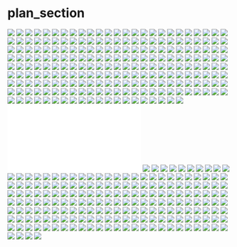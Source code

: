 # plan_section

![](./large_QsZT_7f9000007258118e.jpg)
![](./Exploring_The_Atypical_Drawing._Hugh_Strange_Architects_(3).jpg)
![](./Education_First_School_Illustrations_(1).jpg)
![](./large_hMw5_52eb0000347b1190.jpg)
![](./Paul_Rudolph,_Chapel,_1958-1969,_Tuskegee,_USA_(1).jpg)
![](./large_AEeL_10f50000f77c1190.jpg)
![](./an_inconsistient_multiple_in_serial_continuity_(10).jpg)
![](./Examining_historical_and_contemporary_surface_conditions_on_site__.jpg)
![](./6528797321_d6755155b4_b.jpg)
![](./The_Invisible_Apple_BY_ZIGENG_WANG_AND_TANLI_LIU_(4).jpg)
![](./tumblr_nhx8d40weT1rruc14o1_540.jpg)
![](./20120909-monday-30.jpg)
![](./Dark_Shadows_How_New_Skyscrapers_are_forever_changing_Central_Park_(2).jpg)
![](./Dogma._A_field_of_Walls,_2012.jpg)
![](./www.joe-reilly.com.jpg)
![](./3252_04123608519.jpg)
![](./Sayaka_Namba_Dip5_AASchool2011_(1).jpg)
![](./Tempest_a_Theater_for_the_Aegean_Archipelago_03.Plans2_.jpg)
![](./Alexander_Daxböck3.jpg)
![](./Lough_Fea_Library.jpg)
![](./Andrew.Hum-Floating_Folly_Ver._2_Plan_and_Section.jpg)
![](./Sant'Ivo_alla_Sapienza__Francesco_Borromini.jpg)
![](./large_4HC3_7e700000725c118e.jpg)
![](./ae3658cfdd9ba08a4042a89522211976.jpg)
![](./tumblr_n7sf95kHfv1r6glo5o1_500.jpg)
![](./tumblr_nxk3d8RbDv1s0o6ifo1_540.jpg)
![](./Ricardo_A._Leon,_Legacy_Archive,_2013,_Mixed_Media..jpg)
![](./279021582_bbe915f2aa_o.jpg)
![](./william_o'brien_twins_house_plan_(2).jpg)
![](./Tectonic_-_Zoe_Ella_.jpg)
![](./Traditional_#architecture_hatching_used_as_a_method_of_determining_volume_through_the_overlay_and_density_of_hatching_in_an_#axonometric_representation..jpg)
![](./Writing_Hut,_Hey_Hey_Architecture._2016_.jpg)
![](./large_9CRe_6f4000017518125d.jpg)
![](./JORN_UTZON_AND_KIM_UTZON_(6).jpg)
![](./Seattle_Central_Librar_(Seattle,_WA,_USA_)__-_OMA_+_LMN_(5).jpg)
![](./2_(3).jpg)
![](./William_Lescaze.__Sketch_for_211_East_48th_St.,_Manhattan,_1933.__The_historic_townhouse_was_recently_for_sale..jpg)
![](./Exits_into_Unknown_Places_(6).jpg)
![](./2014_RIBA_President’s_Medals_Winners_Announced_(2).jpg)
![](./tumblr_nr4oc8xNw71s0o6ifo1_1280.jpg)
![](./Rick_Gooding.jpg)
![](./original_B7oz_2aca000013691260.jpg)
![](./large_hj0g_59cf0002b3fe118c.jpg)
![](./asad.bazraa-5c_section_bb_.jpg)
![](./tumblr_ndnqo3kdoc1tpg8zto2_540.jpg)
![](./large_AidA_10510000f6141190.jpg)
![](./tumblr_obusonOKox1s5qhggo1_r1_540.jpg)
![](./PHILIP_JOHNSON,_ERIC_BOISSONNAS_HOUSE_II,_PLAN,_CAP_BENAT,_FRANCE.jpg)
![](./tumblr_n0z045HU061qzpyz2o4_500.jpg)
![](./an_inconsistient_multiple_in_serial_continuity_(6).jpg)
![](./Mario_Ricci__(6).jpg)
![](./Ed_Fairburn_(1).jpg)
![](./Alexander_Daxböck2.jpg)
![](./Mosque_of_Reykjavik_(4).jpg)
![](./michael_webb_(2).jpg)
![](./Pezo_Von_Ellrichshausen_@__Universidad_Católica_de_Chile.__(1).jpg)
![](./original_H8a9_597f00010928118c.jpg)
![](./michael_webb_(3).jpg)
![](./krob_2012_08.jpg)
![](./Mario_Ricci__(7).jpg)
![](./IMG_4260.JPG)
![](./large_ZG1C_26d300003449118f.jpg)
![](./an_inconsistient_multiple_in_serial_continuity_(7).jpg)
![](./large_6cRg_0bee0002a2851191.jpg)
![](./07_centro_laban.jpg)
![](./albane.duvillier-Albane_final_project_plan_allotment_1_200.jpg)
![](./tumblr_nji5fol6NG1r56udmo1_r2_500.jpg)
![](./large_2wna_26f400003449118f.jpg)
![](./william_o'brien_allandale_house_(2).jpg)
![](./scottish-parliament_embt[1].jpg)
![](./Adora.shahriman-programmeprop.jpg)
![](./Seaweed_farming_in_the_shallow_waters_around_Sisan_Island,_South_Korea,_January_2014._Photo_by_NASA’s_Goddard_Space_Flight_Center..jpg)
![](./tumblr_n4zle8X7hs1rtynt1o1_500.jpg)
![](./tumblr_obusonOKox1s5qhggo4_r1_540.jpg)
![](./2_(2).jpg)
![](./PLAN1.jpg)
![](./Exits_into_Unknown_Places_(7).jpg)
![](./Seattle_Central_Librar_(Seattle,_WA,_USA_)__-_OMA_+_LMN_(4).jpg)
![](./tumblr_mv735rfshc1qb8342o1_1280.jpg)
![](./Private_house,_Shepherd’s_Bush._London._Al-Jawad_Pike..jpg)
![](./Alexander_Daxböck→Urban_satellite_.jpg)
![](./Carinnya_Feaunati,_Beyond_the_Reef__Return_to_Paradise.jpg)
![](./Section_of_the_proposed_Brompton_Oratory,_London.jpg)
![](./Mariuo_Ricci,_Cattedrale_Multiculturale,_2015..jpg)
![](./krob_2012_09.jpg)
![](./2014_RIBA_President’s_Medals_Winners_Announced_(16).jpg)
![](./ash_sadeghi-LATENT%2005.jpg)
![](./p89703038-6.jpg)
![](./The_architecture_of_slums_UGO_project_(2013)_.jpg)
![](./IMG_4263.JPG)
![](./large_oJlz_0c8e0000f8181191.jpg)
![](./original_YxKt_7e700000725d118e.jpg)
![](./15bBKsmall.jpg)
![](./UTTAM_C._JAIN,_BOYS_SCHOOL_AT_PANTHAWARA,_PLAN,_GUJARAT,_INDIA,_1972.jpg)
![](./large_GsUL_46ff000017dc118c.jpg)
![](./The_Invisible_Apple_BY_ZIGENG_WANG_AND_TANLI_LIU_(5).jpg)
![](./an_inconsistient_multiple_in_serial_continuity_(11).jpg)
![](./6528793857_5d33945719_o.jpg)
![](./original_kKNU_2e0a000071f91190.jpg)
![](./large_nV6Z_598d00003434118f.jpg)
![](./large_78Mm_7fb000007296118e.jpg)
![](./ivory_Towers3_(2).jpg)
![](./IMG_0762.JPG)
![](./original_7RCc_3b9e00002f83118c.jpg)
![](./IMG_4262.JPG)
![](./Assemblage_City_by_Mark_Cunningham__Blogs__Archinect.jpg)
![](./Exploring_The_Atypical_Drawing._Hugh_Strange_Architects_(2).jpg)
![](./m1[2].jpg)
![](./Ed_Fairburn_(10).jpg)
![](./0a6bc357f26ec7162813eaf490bd6f6e.jpg)
![](./enric-miralles-the-funambulist-5[1].jpg)
![](./tumblr_n0rsgwJOF81qb8342o2_r1_500.jpg)
![](./large_tHv4_0ba90000f73c1191.jpg)
![](./i1o6ix75mpch8en6.jpg)
![](./large_qKax_6be4000034871191.jpg)
![](./1_(3).jpg)
![](./Mario_Ricci__(10).jpg)
![](./large_n886_59df000108cd118c.jpg)
![](./NOVANOAH_II_Arcology,_Population_2,400,000._Page_39_in_Arcology_City_in_the_Image_of_Man,_by_Paolo_Soleri,_original_publication_1970._Courtesy_Cosanti_Foundation..jpg)
![](./Tempest_a_Theater_for_the_Aegean_Archipelago_02.Plans1_.jpg)
![](./Seattle_Central_Librar_(Seattle,_WA,_USA_)__-_OMA_+_LMN_(3).jpg)
![](./ananth.ramaswamy-cross_section_finsished.jpg)
![](./IMG_3146.JPG)
![](./6914488173_161273a430_o.jpg)
![](./large_exh5_609b0000ed3f125b.jpg)
![](./sobibor_memorial_grounds_marcin_urbanek-05-530x371.jpg)
![](./IMG_4364.JPG)
![](./coop_himmelblau_open_house.jpg)
![](./House_#11_is_for_the_young_Spanish.jpg)
![](./John_Hejduk,_Cemetery_for_the_Ashes_of_Thought,_1974-1975,_Milano,_Italy_(2).png)
![](./large_YgJa_040b000036e81190.jpg)
![](./tumblr_n0z045HU061qzpyz2o7_500.jpg)
![](./tumblr_n8lvp41ux41qm4bu8o5_500.jpg)
![](./3_(4).jpg)
![](./grey-overlay-final.jpg)
![](./Yheu-Shen_Chua-07.jpg)
![](./he_Kandalama_Hotel,_designed_by_Geoffrey_Bawa,_was_constructed_between_1992_and_1995_on_the_outskirts_of_Dambulla,_Sri_Lanka.__(1).jpg)
![](./by_@martinrsummers_4th_year_@ukcod_@martinrsummers.jpg)
![](./Ed_Fairburn_(7).jpg)
![](./large_lujL_7f900000725a118e.jpg)
![](./michael_webb_(4).jpg)
![](./Kempa_Island.jpg)
![](./Aménagement_de_Paquebot_Ile_de_France._Le_Corbusier.jpg)
![](./large_Gx4H_6970000019e3125f.jpg)
![](./janne_kyttanen,_sedona_bench,_aluminium,_edition_of_8_+_2ap__(1).gif)
![](./Forced_Perspective_Gallery_at_Palazzo_Spada._Rome,_Italy._1652-1653._Francesco_Castelli_“Borromini”._photo_by_Cristian_Valenzuela_Pinto_(1).jpg)
![](./75FC00D49C97EF7DFA039B311D809592[1].jpg)
![](./Aires_Mateus_-_House_on_the__Alentejo_Coast,_Grandola_2016._Amazing_floor_plan._Via_(via),_photos_©_Juan_Rodriguez._(1).jpg)
![](./Section_of_Phiharmonie,_Scharoun_vs_Section_of_Elbphilharmonie,_HdM,_an_interesting_(v_expensive)_2016_retake_of_the_vineyard_+_hybrid_(1).jpg)
![](./an_inconsistient_multiple_in_serial_continuity_(16).jpg)
![](./tumblr_nq3v8vQK9P1s0o6ifo1_540.jpg)
![](./p819053283.jpg)
![](./William_Morgan,_Scheininger_Clinic,_Plan,_Jacksonville,_Florida,_1981-1982.jpg)
![](./The_Invisible_Apple_BY_ZIGENG_WANG_AND_TANLI_LIU_(2).jpg)
![](./Clandestine_Canyon.jpg)
![](./large_7mcj_35260003152a118f.jpg)
![](./alexey.marfin-alexey_marfin_veiled_market_004.jpg)
![](./large_Rs9I_0d270000f7201191.jpg)
![](./he_Matter_Studio.._Undergraduate_thesis_research_output_from_the_design_and_making_a_brutalism_archive.jpg)
![](./work_from_the_AA_visiting_school_in_Shanghai.jpg)
![](./charikleia.karamali-RENDER_PROJECT.jpg)
![](./large_JvXS_7ee000007266118e.jpg)
![](./Frederick_Kiesler.jpg)
![](./LE_CORBUSIER,_EARLY_PLAN_FOR_THE_GOVERNOR’S_HOUSE,_CHANDIGARH,_INDIA,_1952.jpg)
![](./original_wJzq_7f200000726b118e.jpg)
![](./tumblr_n7o9yyvvoy1tcji3uo1_540.jpg)
![](./Drawings_Set,_Faroe_Island_Klaksvik_Masterplan_Competition_.jpg)
![](./large_22iq_58d9000108a0118c.jpg)
![](./From_Tate’s_excellent_studio_final_@_Michigan..jpg)
![](./tumblr_obusonOKox1s5qhggo6_r1_540.jpg)
![](./antonis.papamichael-LONG_SECTION_FOR_FOLIO_1.jpg)
![](./large_H9sC_59bf0001088d118c.jpg)
![](./The_Invisible_Apple_BY_ZIGENG_WANG_AND_TANLI_LIU_(3).jpg)
![](./Cross_Section_of_the_NYC_Public_Library_ca.1900.jpg)
![](./large_tR8K_7e5c0000725b118e.jpg)
![](./tumblr_nnk2mnwECx1s0o6ifo1_540.jpg)
![](./tumblr_nl20m4eqXI1qfkugzo1_1280.jpg)
![](./The_Infinite_Bridge__Gjøde_&_Povlsgaard_Arkitekter.jpg)
![](./large_iem3_59dd0000346a118f.jpg)
![](./large_xsU8_57af00001b601191.jpg)
![](./andrea-branzi-residential-parking-no-stop-city-1969-floor-plan.jpg)
![](./6528816311_d621e8695a_b.jpg)
![](./tumblr_nnxr6pSYnK1s0o6ifo1_540.jpg)
![](./large_HU6Z_7f9000007259118e.jpg)
![](./ivory_Towers1.jpg)
![](./tumblr_n82xpxNz6R1tfe12go5_500.jpg)
![](./Terminal_of_Arts_and_Culture__Next_Helsinki__Via_(2).jpg)
![](./raaaf_(1).jpg)
![](./Ed_Fairburn_(6).jpg)
![](./michael_webb_(5).jpg)
![](./large_i6oO_599f000108ad118c.jpg)
![](./Arcosanti,_Paolo_Soleri's_utopia.jpg)
![](./an_inconsistient_multiple_in_serial_continuity_(1).jpg)
![](./large_MOaF_6f50000175aa125d.jpg)
![](./highline_pavement.jpg)
![](./large_V3jN_24bb000017f11191.jpg)
![](./tumblr_nna0exaMiN1s9q0d6o2_540.jpg)
![](./large_m2C8_7e5c0000725c118e.jpg)
![](./IMG_5718.JPG)
![](./original_pLzB_7e8000007229118e.jpg)
![](./Site_Plan_for_Pacific_Towers,_Lagos,_Nigeria..jpg)
![](./IMG_5719.JPG)
![](./Exits_into_Unknown_Places_(1).jpg)
![](./Seattle_Central_Librar_(Seattle,_WA,_USA_)__-_OMA_+_LMN_(2).jpg)
![](./alexey.marfin-alexey_marfin_veiled_market_002.jpg)
![](./large_NdKd_2d7e000017be1190.jpg)
![](./kevc_Finished..jpg)
![](./tumblr_nmuxciuEG81qc4zz6o2_540.png)
![](./large_pALW_7f000000725f118e.jpg)
![](./tumblr_ns54biwz7i1rj7v02o1_540.jpg)
![](./original_GhE8_6f7000017544125d.jpg)
![](./michael_webb_(6).jpg)
![](./Pezo_Von_Ellrichshausen_@__Universidad_Católica_de_Chile.__(4).jpg)
![](./Ed_Fairburn_(5).jpg)
![](./tumblr_nqngthuZyW1qb8342o1_540.jpg)
![](./large_5Zbh_11b50002a1541190.jpg)
![](./an_inconsistient_multiple_in_serial_continuity_(2).jpg)
![](./SmoutAllen.jpg)
![](./“Mission_Île_de_la_Cité_-_Le_coeur_du_coeur”_,_2017_Dominique_Perrault.jpg)
![](./he_Kandalama_Hotel,_designed_by_Geoffrey_Bawa,_was_constructed_between_1992_and_1995_on_the_outskirts_of_Dambulla,_Sri_Lanka.__(3).jpg)
![](./README.md)
![](./large_ufVE_59bf0002b3bc118c.jpg)
![](./Papyrussmall.jpg)
![](./Plan_series.jpg)
![](./tumblr_mc28r3LqE11rw1qheo1_500.jpg)
![](./Man_and_Ground__Anna_Pietrzak__Vi4_1280.jpg)
![](./Tempest_a_Theater_for_the_Aegean_Archipelago_04.Section1.jpg)
![](./Exits_into_Unknown_Places_(2).jpg)
![](./large_7Zik_7f9200001bec118c.jpg)
![](./tumblr_nz3mslg6FL1s5401do1_1280.jpg)
![](./Benjamin_Ferns,_Pontifical_Academy_of_Sciences,_2015..jpg)
![](./tumblr_mnsy4chdmv1r6oflyo1_500.jpg)
![](./klasvik_city_center_plan.jpg)
![](./klasvik_city_center_sections.jpg)
![](./original_C6ko_10510002a0d31190.jpg)
![](./charikleia.karamali-SECTION.jpg)
![](./tumblr_n7ujaqoXC41s0o6ifo1_1280.jpg)
![](./Andrew.Hum-Floating_Folly_Ver._2_Section_and_Axonometric.jpg)
![](./#sciarc_checking_out_the_spring_show._Some_amazing_work.jpg)
![](./large_SDgy_24bb000017ef1191.jpg)
![](./tumblr_lposxdDWea1qlaw9no1_500.png)
![](./Ed_Fairburn_(9).jpg)
![](./Mnemonic_Landscape_Barry_O'Shea_(3).jpg)
![](./Gottfried_Böhm,_Neviges_Mariendom,_1963-1972,_Neviges,_Germany_(3).jpg)
![](./large_KExI_3556000167a4118f.jpg)
![](./Barbican_Cross_Section_Poster.jpg)
![](./large_36Ip_5a1f0002b47a118c.jpg)
![](./IMG_5717.JPG)
![](./original_ttYN_11750000f6f41190.jpg)
![](./Final-Triptych.jpg)
![](./an_inconsistient_multiple_in_serial_continuity_(14).jpg)
![](./The_Baltic_Rocktower,_2015,_Alexandre_Piacsek.jpg)
![](./large_3oDT_0bbe0000f7921191.jpg)
![](./original_Bld8_7f6000007282118e.jpg)
![](./tumblr_obusonOKox1s5qhggo8_r1_540.jpg)
![](./original_X7VT_50e400000a65118e.jpg)
![](./(via_EO-Moscow-Li-7.jpg_-_ELDING_OSCARSON).jpg)
![](./6528817545_a1c38bc459_b.jpg)
![](./large_PRH2_2e0700001b90118f.jpg)
![](./From_our_Yale_midterm_review_photo_by_@_samjacob.jpg)
![](./Paul_Rudolph,_Chapel,_1958-1969,_Tuskegee,_USA_(4).jpg)
![](./large_xDut_472f000017be118c.jpg)
![](./Forced_Perspective_Gallery_at_Palazzo_Spada._Rome,_Italy._1652-1653._Francesco_Castelli_“Borromini”._photo_by_Cristian_Valenzuela_Pinto_(2).jpg)
![](./Confidence.Name_Leah_Hachem_Country_Lebanon.jpg)
![](./Section_of_Phiharmonie,_Scharoun_vs_Section_of_Elbphilharmonie,_HdM,_an_interesting_(v_expensive)_2016_retake_of_the_vineyard_+_hybrid_(2).jpg)
![](./Pedro_Guedesn,_Japan_Architect_Feb_1978_(1).jpg)
![](./an_inconsistient_multiple_in_serial_continuity_(15).jpg)
![](./The_Invisible_Apple_BY_ZIGENG_WANG_AND_TANLI_LIU_(1).jpg)
![](./Naz.Atalay-4._Section_through_the_moving_walls.jpg)
![](./PHILIP_JOHNSON_AND_JOHN_BURGEE,_GENERAL_AMERICAN_LIFE_INSURANCE_COMPANY,_PLAN,_ST._LOUIS,_MISSOURI,_1977.jpg)
![](./1316224291-kiosques.jpg)
![](./miralles01[1].jpg)
![](./Gottfried_Böhm,_Neviges_Mariendom,_1963-1972,_Neviges,_Germany_(2).jpg)
![](./tumblr_n0rsgwJOF81qb8342o1_r1_500.jpg)
![](./#AA_Diploma_7_(1).jpg)
![](./Ed_Fairburn_(8).jpg)
![](./tumblr_nkdc50VgYd1qe0nlvo1_540.jpg)
![](./original_8gbj_2c4f000042b2118f.jpg)
![](./large_YuDx_35e60001686b118f.jpg)
![](./original_fe34_487500001537125f.jpg)
![](./klasvik_city_center_section_details.jpg)
![](./Aristede_Antonas_(1).jpg)
![](./Exits_into_Unknown_Places_(3).jpg)
![](./large_UPzt_0cf50000f7111191.jpg)
![](./AA_Visiting_School_Shanghai_Summer_School,_2015__Structures_&_Stratifications_(3).jpg)
![](./KROB_profhand09.jpg)
![](./Hypercathedral_two_plane_section_by_Simon_Oudiette.jpg)
![](./OUAGADOUGOU_CATALOGUE_POUR_LES_NOUVEAUX_CONSTRUCTEURS.jpg)
![](./he_Kandalama_Hotel,_designed_by_Geoffrey_Bawa,_was_constructed_between_1992_and_1995_on_the_outskirts_of_Dambulla,_Sri_Lanka.__(2).jpg)
![](./an_inconsistient_multiple_in_serial_continuity_(3).jpg)
![](./large_KaGI_290a00003421118c.jpg)
![](./Mario_Ricci__(3).jpg)
![](./Wiikiaami__North_Elevation__Miller_Prize_Proposal__First_Christian_Church-Eliel_Saarinen__Columbus,_IN.jpg)
![](./large_c0qd_11750000f6f91190.jpg)
![](./SHEPPARD,_ROBSON,_AND_PARTNERS,_FELLOWS’_FLATS,_CHURCHILL_COLLEGE,_CAMBRIDGE,_ENGLAND,_1960.jpg)
![](./p_large_kdji_51c5000767672d0d.jpg)
![](./Ed_Fairburn_(4).jpg)
![](./SKIDMORE,_OWINGS_&_MERRILL,_LANEY_COLLEGE,_PLAN,_OAKLAND,_CALIFRONIA.jpg)
![](./krob_2012_07.jpg)
![](./large_qlLD_34f60001681e118f.jpg)
![](./large_aWzA_34e6000167e9118f.jpg)
![](./KROB_studenthand09.jpg)
![](./Gottfried_Böhm,_Neviges_Mariendom,_1963-1972,_Neviges,_Germany_(5).jpg)
![](./an_inconsistient_multiple_in_serial_continuity_(8).jpg)
![](./tumblr_nr3r2apT1b1rnv9qno1_1280.jpg)
![](./p_large_cQFp_1c40000774722d0c.jpg)
![](./large_Q48H_7ea00000726c118e.jpg)
![](./tumblr_obusonOKox1s5qhggo7_r1_540.jpg)
![](./GO_USN.jpg)
![](./Anguirus.jpg)
![](./tumblr_n7sf95kHfv1r6glo5o2_500.gif)
![](./tumblr_nm4dipZg0h1s0o6ifo1_540.jpg)
![](./large_qXdw_0c2e0000f72d1191.jpg)
![](./an_inconsistient_multiple_in_serial_continuity_(12).jpg)
![](./JORN_UTZON_AND_KIM_UTZON_(8).jpg)
![](./ivory_Towers3_(1).jpg)
![](./Marc-Antoine_Galup,_Louis_Falcon_de_Longevialle..jpg)
![](./function__Landscape_Observatory_(2).jpg)
![](./Paul_Rudolph,_Chapel,_1958-1969,_Tuskegee,_USA_(3).jpg)
![](./large_OuKQ_6c64000034381191.jpg)
![](./Education_First_School_Illustrations_(3).jpg)
![](./Exploring_The_Atypical_Drawing._Hugh_Strange_Architects_(1).jpg)
![](./krob_2012_06.jpg)
![](./5.jpg)
![](./large_4IyU_68e0000019c8125f.jpg)
![](./ACRO_COSANTI._Partial_view_of_4'_x_35'6_original_scroll_drawing,_Crayon_on_butcher_paper_(gauze_backing)._Scroll_#C030,_early_1960's._Courtesy_Cosanti_Foundation..jpg)
![](./Ecole_(Nicholas_Simon,_Max_Turnheim)._Europan_couvet,_2013.jpg)
![](./catarina.cruz-longexposure.jpg)
![](./Ed_Fairburn_(3).jpg)
![](./Pezo_Von_Ellrichshausen_@__Universidad_Católica_de_Chile.__(2).jpg)
![](./large_F6A6_245b000018091191.jpg)
![](./Mario_Ricci__(4).jpg)
![](./Final_thesis_drawings_by_Oscar_DeLeon_thesis_advisor_@dwayneoyler.jpg)
![](./an_inconsistient_multiple_in_serial_continuity_(4).jpg)
![](./Office_kgdvs,_urban_villa,_Geneva,_2010.jpg)
![](./large_gjUW_34a4000168a6118f.jpg)
![](./AA_Visiting_School_Shanghai_Summer_School,_2015__Structures_&_Stratifications_(4).jpg)
![](./william_o'brien_allandale_house_(1).jpg)
![](./Exits_into_Unknown_Places_(4).jpg)
![](./Seattle_Central_Librar_(Seattle,_WA,_USA_)__-_OMA_+_LMN_(7).jpg)
![](./SKIDMORE,_OWINGS_&_MERRILL,_SOCIAL_SCIENCE_BUILDING,_FLOOR_PLAN,_CORNELL_UNIVERSITY,_ITHACA,_NEW_YORK.jpg)
![](./danny_katebini_Site_Plan.tif)
![](./tumblr_obusonOKox1s5qhggo3_540.jpg)
![](./908831f02ac74ebb542cee667cdc3813.jpg)
![](./6528578689_ca4fc3bec0_o.jpg)
![](./large_xcJF_10650000f5d01190.jpg)
![](./HdeMuron-Laban-Dance-Center003.jpg)
![](./original_PnB3_7e700000725b118e.jpg)
![](./tumblr_m9ph5uB1Pw1qb8342o1_1280[1].jpg)
![](./krob_2012_05.jpg)
![](./large_kDy4_2e4e000018461190.jpg)
![](./krob_2012_01.jpg)
![](./Salottobuono.jpg)
![](./PLAN_FOR_A_PORCH_005_(HOMAGE_TO_DURAND).jpg)
![](./large_wvP3_59190002b457118c.jpg)
![](./w2.jpg)
![](./detail_of_a_section_by_one_of_my_students,_Dan_Causier,_in_my_“Domiciles,_Nests,_&_Drawers”_Comprehensive_Studio_from_last_Spring.jpg)
![](./william_o'brien_twins_house_plan_(1).jpg)
![](./Composite-Illustration_V04small.jpg)
![](./Seattle_Central_Librar_(Seattle,_WA,_USA_)__-_OMA_+_LMN_(6).jpg)
![](./Man_and_Ground__Anna_Pietrzak__Vi3_1280.jpg)
![](./Exits_into_Unknown_Places_(5).jpg)
![](./2014_RIBA_President’s_Medals_Winners_Announced_(1).jpg)
![](./IMG_4447.JPG)
![](./IMG_4446.JPG)
![](./original_hbyV_2aba000013681260.jpg)
![](./Contextual_Section_for_a_Studio_House_by_Herman_Ang.jpg)
![](./Roma_quanta_fuit_ipsa_ruina_docet”._From_Antichità_Analoga._Gregorio_Pecorelli.jpg)
![](./tumblr_nm665d6xG51s0o6ifo1_540.jpg)
![](./an_inconsistient_multiple_in_serial_continuity_(5).jpg)
![](./Mario_Ricci__(5).jpg)
![](./miralles-apartment-calle-mercaders-1995[2].jpg)
![](./Ed_Fairburn_(2).jpg)
![](./Pezo_Von_Ellrichshausen_@__Universidad_Católica_de_Chile.__(3).jpg)
![](./tumblr_obusonOKox1s5qhggo2_r1_540.jpg)
![](./original_CVpb_3516000168a3118f.jpg)
![](./krob_2012_02.jpg)
![](./tumblr_mnu56bBpii1r6oflyo2_r1_1280.jpg)
![](./2014_RIBA_President’s_Medals_Winners_Announced_(18).jpg)
![](./original_lRYF_0bbe0000f7971191.jpg)
![](./Education_First_School_Illustrations_(2).jpg)
![](./large_Pp2r_2dee000017e21190.jpg)
![](./Man_and_Ground__Anna_Pietrzak__Viyz2o5_1280.jpg)
![](./peter_salter_(2).jpg)
![](./Paul_Rudolph,_Chapel,_1958-1969,_Tuskegee,_USA_(2).jpg)
![](./tumblr_njcsh7fcSr1rruc14o1_540.jpg)
![](./original_8v0M_2dde000017f41190.jpg)
![](./6528207657_e4d2ba012a_o.jpg)
![](./JORN_UTZON_AND_KIM_UTZON_(9).jpg)
![](./Palau_Castell_renovation._Castelló,_Spain_(3).jpg)
![](./function__Landscape_Observatory_(3).jpg)
![](./20120909-monday-29.jpg)
![](./tumblr_nyklrhpQHl1qc4zz6o1_1280.jpg)
![](./0790317d4c2d85033f6c6e290374ea72.jpg)
![](./Alexander_Daxböck.jpg)
![](./an_inconsistient_multiple_in_serial_continuity_(13).jpg)
![](./tijn.van-plan-buildings.jpg)
![](./IMG_4445.JPG)
![](./Hideo_Azuma_and_Junko_Takano._Japan_Architect_Feb_1987,_51_.jpg)
![](./The_Monument_A_Related_and_Contextualised_System_(4).jpg)
![](./Lina_Bo_Bardi’s_“radical”_glass_easels_revived_for_exhibition_(2).jpg)
![](./Diller_Scofidio._AA_Files_28_Autumn_1994_90.jpg)
![](./ananth.ramaswamy-finalsih_section_[Converted].jpg)
![](./2014_RIBA_President’s_Medals_Winners_Announced_(22).jpg)
![](./Exits_into_Unknown_Places_(1).gif)
![](./an_inconsistient_multiple_in_serial_continuity_(9).jpg)
![](./Dark_Shadows_How_New_Skyscrapers_are_forever_changing_Central_Park_(1).jpg)
![](./Paul_Rudolph._Architectural_Record._Nov_1970_95_.jpg)
![](./walledcity1-large.jpg)
![](./Mario_Ricci__(9).jpg)
